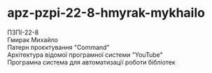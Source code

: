 # apz-pzpi-22-8-hmyrak-mykhailo  
ПЗПІ-22-8  
Гмирак Михайло  
Патерн проєктування "Command"   
Архітектура відомої програмної системи "YouTube"  
Програмна система для автоматизації роботи бібліотек
